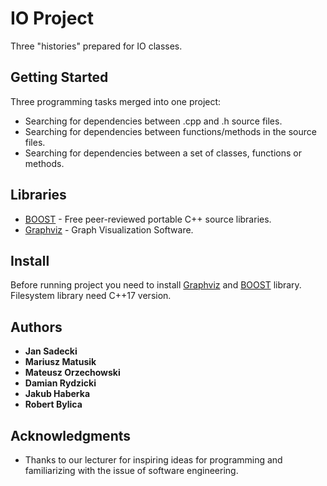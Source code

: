 # IO Project

Three "histories" prepared for IO classes.

## Getting Started

Three programming tasks merged into one project:
* Searching for dependencies between .cpp and .h source files.
* Searching for dependencies between functions/methods in the source files.
* Searching for dependencies between a set of classes, functions or methods.

## Libraries

* [BOOST](https://www.boost.org/doc/) - Free peer-reviewed portable C++ source libraries.
* [Graphviz](https://www.graphviz.org/documentation/) - Graph Visualization Software.

## Install

Before running project you need to install [Graphviz](https://www.graphviz.org/download/) and [BOOST](https://www.boost.org/users/download/) library. Filesystem library need C++17 version.

## Authors

* **Jan Sadecki**
* **Mariusz Matusik**
* **Mateusz Orzechowski**
* **Damian Rydzicki**
* **Jakub Haberka**
* **Robert Bylica**

## Acknowledgments

* Thanks to our lecturer for inspiring ideas for programming and familiarizing with the issue of software engineering.
